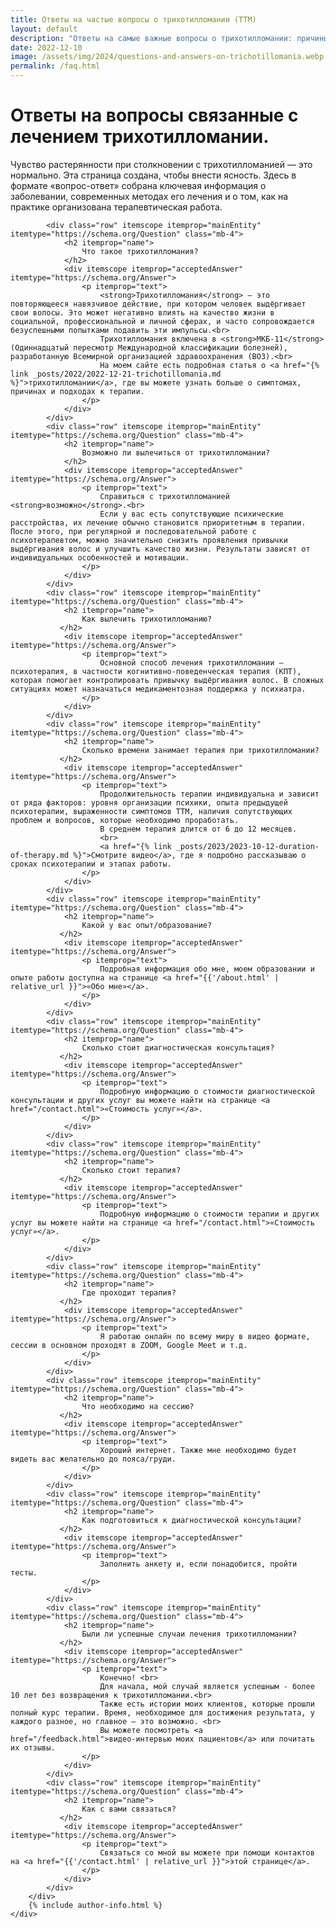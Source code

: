 ```yaml
---
title: Ответы на частые вопросы о трихотилломании (ТТМ)
layout: default
description: "Ответы на самые важные вопросы о трихотилломании: причины, симптомы, лечение и советы специалиста. Узнайте ключевую информацию быстро и понятно."
date: 2022-12-10
image: /assets/img/2024/questions-and-answers-on-trichotillomania.webp
permalink: /faq.html
---
```


<div class="container pb-2 pt-md-5 pt-1 pb-md-4">
    <div class="col-12 col-md-8 content">
        <div class="faq" itemscope itemtype="https://schema.org/FAQPage">
            <div class="row">
                <h1>Ответы на вопросы связанные с лечением трихотилломании.</h1>
                <p>
                    Чувство растерянности при столкновении с трихотилломанией — это нормально. Эта страница создана, чтобы внести ясность. 
                    Здесь в формате «вопрос-ответ» собрана ключевая информация о заболевании, современных методах его лечения и о том, 
                    как на практике организована терапевтическая работа.
                </p>
            </div>

            <div class="row" itemscope itemprop="mainEntity" itemtype="https://schema.org/Question" class="mb-4">
                <h2 itemprop="name">
                    Что такое трихотилломания?
                </h2>
                <div itemscope itemprop="acceptedAnswer" itemtype="https://schema.org/Answer">
                    <p itemprop="text">
                        <strong>Трихотилломания</strong> — это повторяющееся навязчивое действие, при котором человек выдёргивает свои волосы. Это может негативно влиять на качество жизни в социальной, профессиональной и личной сферах, и часто сопровождается безуспешными попытками подавить эти импульсы.<br>
                        Трихотилломания включена в <strong>МКБ-11</strong> (Одиннадцатый пересмотр Международной классификации болезней), разработанную Всемирной организацией здравоохранения (ВОЗ).<br>
                        На моем сайте есть подробная статья о <a href="{% link _posts/2022/2022-12-21-trichotillomania.md %}">трихотилломании</a>, где вы можете узнать больше о симптомах, причинах и подходах к терапии.
                    </p>
                </div>
            </div>
            <div class="row" itemscope itemprop="mainEntity" itemtype="https://schema.org/Question" class="mb-4">
                <h2 itemprop="name">
                    Возможно ли вылечиться от трихотилломании?
                </h2>
                <div itemscope itemprop="acceptedAnswer" itemtype="https://schema.org/Answer">
                    <p itemprop="text">
                        Справиться с трихотилломанией <strong>возможно</strong>.<br>
                        Если у вас есть сопутствующие психические расстройства, их лечение обычно становится приоритетным в терапии. После этого, при регулярной и последовательной работе с психотерапевтом, можно значительно снизить проявления привычки выдёргивания волос и улучшить качество жизни. Результаты зависят от индивидуальных особенностей и мотивации.
                    </p>
                </div>
            </div>
            <div class="row" itemscope itemprop="mainEntity" itemtype="https://schema.org/Question" class="mb-4">
                <h2 itemprop="name">
                    Как вылечить трихотилломанию?
               </h2>
                <div itemscope itemprop="acceptedAnswer" itemtype="https://schema.org/Answer">
                    <p itemprop="text">
                        Основной способ лечения трихотилломании – психотерапия, в частности когнитивно-поведенческая терапия (КПТ), которая помогает контролировать привычку выдёргивания волос. В сложных ситуациях может назначаться медикаментозная поддержка у психиатра.
                    </p>
                </div>
            </div>
            <div class="row" itemscope itemprop="mainEntity" itemtype="https://schema.org/Question" class="mb-4">
                <h2 itemprop="name">
                    Сколько времени занимает терапия при трихотилломании?
               </h2>
                <div itemscope itemprop="acceptedAnswer" itemtype="https://schema.org/Answer">
                    <p itemprop="text">
                        Продолжительность терапии индивидуальна и зависит от ряда факторов: уровня организации психики, опыта предыдущей психотерапии, выраженности симптомов ТТМ, наличия сопутствующих проблем и вопросов, которые необходимо проработать. 
                        В среднем терапия длится от 6 до 12 месяцев. 
                        <br>
                        <a href="{% link _posts/2023/2023-10-12-duration-of-therapy.md %}">Смотрите видео</a>, где я подробно рассказываю о сроках психотерапии и этапах работы.
                    </p>
                </div>
            </div>
            <div class="row" itemscope itemprop="mainEntity" itemtype="https://schema.org/Question" class="mb-4">
                <h2 itemprop="name">
                    Какой у вас опыт/образование?
               </h2>
                <div itemscope itemprop="acceptedAnswer" itemtype="https://schema.org/Answer">
                    <p itemprop="text">
                        Подробная информация обо мне, моем образовании и опыте работы доступна на странице <a href="{{'/about.html' | relative_url }}">«Обо мне»</a>.
                    </p>
                </div>
            </div>
            <div class="row" itemscope itemprop="mainEntity" itemtype="https://schema.org/Question" class="mb-4">
                <h2 itemprop="name">
                    Сколько стоит диагностическая консультация?
               </h2>
                <div itemscope itemprop="acceptedAnswer" itemtype="https://schema.org/Answer">
                    <p itemprop="text">
                        Подробную информацию о стоимости диагностической консультации и других услуг вы можете найти на странице <a href="/contact.html">«Стоимость услуг»</a>.
                    </p>
                </div>
            </div>
            <div class="row" itemscope itemprop="mainEntity" itemtype="https://schema.org/Question" class="mb-4">
                <h2 itemprop="name">
                    Сколько стоит терапия?
               </h2>
                <div itemscope itemprop="acceptedAnswer" itemtype="https://schema.org/Answer">
                    <p itemprop="text">
                        Подробную информацию о стоимости терапии и других услуг вы можете найти на странице <a href="/contact.html">«Стоимость услуг»</a>.
                    </p>
                </div>
            </div>
            <div class="row" itemscope itemprop="mainEntity" itemtype="https://schema.org/Question" class="mb-4">
                <h2 itemprop="name">
                    Где проходит терапия?
               </h2>
                <div itemscope itemprop="acceptedAnswer" itemtype="https://schema.org/Answer">
                    <p itemprop="text">
                        Я работаю онлайн по всему миру в видео формате, сессии в основном проходят в ZOOM, Google Meet и т.д.
                    </p>
                </div>
            </div>
            <div class="row" itemscope itemprop="mainEntity" itemtype="https://schema.org/Question" class="mb-4">
                <h2 itemprop="name">
                    Что необходимо на сессию?
               </h2>
                <div itemscope itemprop="acceptedAnswer" itemtype="https://schema.org/Answer">
                    <p itemprop="text">
                        Хороший интернет. Также мне необходимо будет видеть вас желательно до пояса/груди.
                    </p>
                </div>
            </div>
            <div class="row" itemscope itemprop="mainEntity" itemtype="https://schema.org/Question" class="mb-4">
                <h2 itemprop="name">
                    Как подготовиться к диагностической консультации?
               </h2>
                <div itemscope itemprop="acceptedAnswer" itemtype="https://schema.org/Answer">
                    <p itemprop="text">
                        Заполнить анкету и, если понадобится, пройти тесты.
                    </p>
                </div>
            </div>
            <div class="row" itemscope itemprop="mainEntity" itemtype="https://schema.org/Question" class="mb-4">
                <h2 itemprop="name">
                    Были ли успешные случаи лечения трихотилломании?
               </h2>
                <div itemscope itemprop="acceptedAnswer" itemtype="https://schema.org/Answer">
                    <p itemprop="text">
                        Конечно! <br>
                        Для начала, мой случай является успешным - более 10 лет без возвращения к трихотилломании.<br>
                        Также есть истории моих клиентов, которые прошли полный курс терапии. Время, необходимое для достижения результата, у каждого разное, но главное — это возможно. <br>
                        Вы можете посмотреть <a href="/feedback.html">видео-интервью моих пациентов</a> или почитать их отзывы.
                    </p>
                </div>
            </div>
            <div class="row" itemscope itemprop="mainEntity" itemtype="https://schema.org/Question" class="mb-4">
                <h2 itemprop="name">
                    Как с вами связаться?
               </h2>
                <div itemscope itemprop="acceptedAnswer" itemtype="https://schema.org/Answer">
                    <p itemprop="text">
                        Связаться со мной вы можете при помощи контактов на <a href="{{'/contact.html' | relative_url }}">этой странице</a>.
                    </p>
                </div>
            </div>
        </div>
        {% include author-info.html %}
    </div>
</div>
